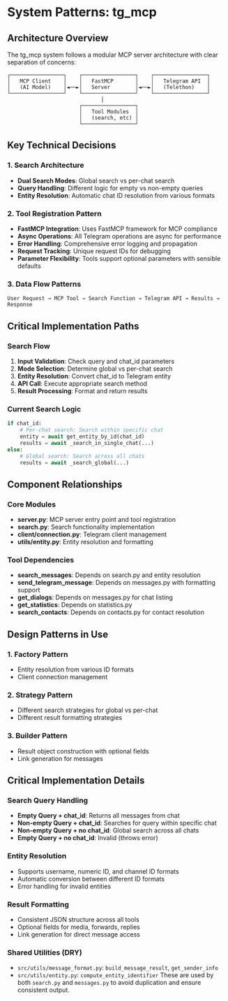 # System Patterns: tg_mcp

## Architecture Overview
The tg_mcp system follows a modular MCP server architecture with clear separation of concerns:

```
┌─────────────────┐    ┌─────────────────┐    ┌─────────────────┐
│   MCP Client    │    │   FastMCP       │    │   Telegram API  │
│   (AI Model)    │◄──►│   Server        │◄──►│   (Telethon)    │
└─────────────────┘    └─────────────────┘    └─────────────────┘
                              │
                       ┌─────────────────┐
                       │   Tool Modules  │
                       │   (search, etc) │
                       └─────────────────┘
```

## Key Technical Decisions

### 1. Search Architecture
- **Dual Search Modes**: Global search vs per-chat search
- **Query Handling**: Different logic for empty vs non-empty queries
- **Entity Resolution**: Automatic chat ID resolution from various formats

### 2. Tool Registration Pattern
- **FastMCP Integration**: Uses FastMCP framework for MCP compliance
- **Async Operations**: All Telegram operations are async for performance
- **Error Handling**: Comprehensive error logging and propagation
- **Request Tracking**: Unique request IDs for debugging
- **Parameter Flexibility**: Tools support optional parameters with sensible defaults

### 3. Data Flow Patterns
```
User Request → MCP Tool → Search Function → Telegram API → Results → Response
```

## Critical Implementation Paths

### Search Flow
1. **Input Validation**: Check query and chat_id parameters
2. **Mode Selection**: Determine global vs per-chat search
3. **Entity Resolution**: Convert chat_id to Telegram entity
4. **API Call**: Execute appropriate search method
5. **Result Processing**: Format and return results

### Current Search Logic
```python
if chat_id:
    # Per-chat search: Search within specific chat
    entity = await get_entity_by_id(chat_id)
    results = await _search_in_single_chat(...)
else:
    # Global search: Search across all chats
    results = await _search_global(...)
```

## Component Relationships

### Core Modules
- **server.py**: MCP server entry point and tool registration
- **search.py**: Search functionality implementation
- **client/connection.py**: Telegram client management
- **utils/entity.py**: Entity resolution and formatting

### Tool Dependencies
- **search_messages**: Depends on search.py and entity resolution
- **send_telegram_message**: Depends on messages.py with formatting support
- **get_dialogs**: Depends on messages.py for chat listing
- **get_statistics**: Depends on statistics.py
- **search_contacts**: Depends on contacts.py for contact resolution

## Design Patterns in Use

### 1. Factory Pattern
- Entity resolution from various ID formats
- Client connection management

### 2. Strategy Pattern
- Different search strategies for global vs per-chat
- Different result formatting strategies

### 3. Builder Pattern
- Result object construction with optional fields
- Link generation for messages

## Critical Implementation Details

### Search Query Handling
- **Empty Query + chat_id**: Returns all messages from chat
- **Non-empty Query + chat_id**: Searches for query within specific chat
- **Non-empty Query + no chat_id**: Global search across all chats
- **Empty Query + no chat_id**: Invalid (throws error)

### Entity Resolution
- Supports username, numeric ID, and channel ID formats
- Automatic conversion between different ID formats
- Error handling for invalid entities

### Result Formatting
- Consistent JSON structure across all tools
- Optional fields for media, forwards, replies
- Link generation for direct message access

### Shared Utilities (DRY)
- `src/utils/message_format.py`: `build_message_result`, `get_sender_info`
- `src/utils/entity.py`: `compute_entity_identifier`
These are used by both `search.py` and `messages.py` to avoid duplication and ensure consistent output.


